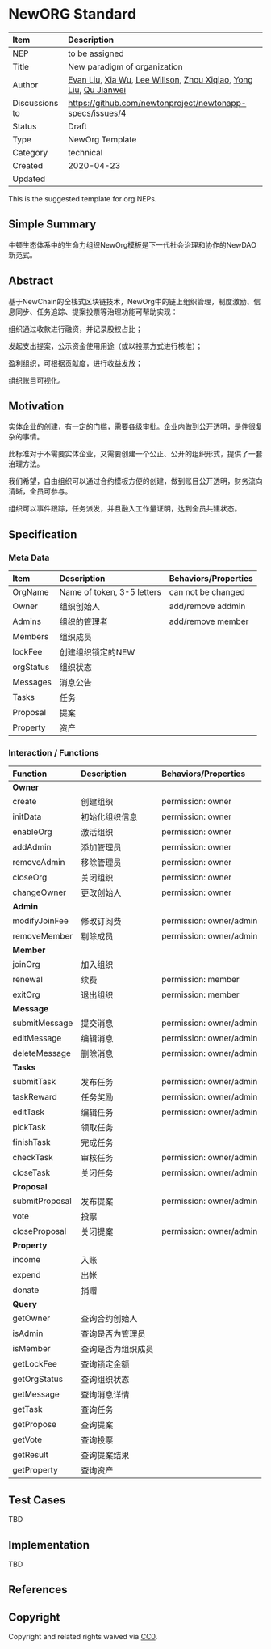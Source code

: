 # NewORG  Standard

| Item | Description |
|:-|:-|
| NEP | to be assigned |
| Title | New paradigm of organization |
| Author |  [Evan Liu](mailto:evanliuchina@gmail.com), [Xia Wu](https://github.com/xiawu), [Lee Willson](https://github.com/leewillson), [Zhou Xiqiao](https://github.com/zhouxiqiao), [Yong Liu](mailto:liuyong5653@163.com), [Qu Jianwei](https://github.com/i29) |
| Discussions to | https://github.com/newtonproject/newtonapp-specs/issues/4 |
| Status | Draft |
| Type | NewOrg Template |
| Category | technical |
| Created | 2020-04-23 |
| Updated | |

This is the suggested template for org NEPs.

## Simple Summary

牛顿生态体系中的生命力组织NewOrg模板是下一代社会治理和协作的NewDAO新范式。

## Abstract

基于NewChain的全栈式区块链技术，NewOrg中的链上组织管理，制度激励、信息同步、任务追踪、提案投票等治理功能可帮助实现：

组织通过收款进行融资，并记录股权占比；

发起支出提案，公示资金使用用途（或以投票方式进行核准）；

盈利组织，可根据贡献度，进行收益发放；

组织账目可视化。

## Motivation

实体企业的创建，有一定的门槛，需要各级审批。企业内做到公开透明，是件很复杂的事情。

此标准对于不需要实体企业，又需要创建一个公正、公开的组织形式，提供了一套治理方法。

我们希望，自由组织可以通过合约模板方便的创建，做到账目公开透明，财务流向清晰，全员可参与。

组织可以事件跟踪，任务派发，并且融入工作量证明，达到全员共建状态。

## Specification

### Meta Data

| Item | Description | Behaviors/Properties |
|:-|:-|:-|
| OrgName | Name of token, 3-5 letters | can not be changed |
| Owner | 组织创始人 | add/remove addmin |
| Admins | 组织的管理者 | add/remove member |
| Members | 组织成员 | |
| lockFee | 创建组织锁定的NEW | |
| orgStatus | 组织状态 | |
| Messages | 消息公告 | |
| Tasks | 任务 | |
| Proposal | 提案 | |
| Property | 资产 | |

### Interaction / Functions

| Function | Description | Behaviors/Properties |
|:-|:-|:-|
|**Owner**|
| create | 创建组织 | permission: owner |
| initData | 初始化组织信息 | permission: owner |
| enableOrg | 激活组织 | permission: owner |
| addAdmin | 添加管理员 | permission: owner |
| removeAdmin | 移除管理员 | permission: owner |
| closeOrg | 关闭组织 | permission: owner |
| changeOwner | 更改创始人 | permission: owner |
|**Admin**|
| modifyJoinFee | 修改订阅费 | permission: owner/admin |
| removeMember | 剔除成员 | permission: owner/admin |
|**Member**|
| joinOrg | 加入组织 |  |
| renewal | 续费 | permission: member |
| exitOrg | 退出组织 | permission: member |
|**Message**|
| submitMessage | 提交消息 | permission: owner/admin |
| editMessage | 编辑消息 | permission: owner/admin |
| deleteMessage | 删除消息 | permission: owner/admin |
|**Tasks**|
| submitTask | 发布任务 | permission: owner/admin |
| taskReward | 任务奖励 | permission: owner/admin |
| editTask | 编辑任务 | permission: owner/admin |
| pickTask | 领取任务 |  |
| finishTask | 完成任务 |  |
| checkTask | 审核任务 | permission: owner/admin |
| closeTask | 关闭任务 | permission: owner/admin |
|**Proposal**|
| submitProposal | 发布提案 | permission: owner/admin |
| vote | 投票 |  |
| closeProposal | 关闭提案 | permission: owner/admin |
|**Property**|
| income | 入账 |  |
| expend | 出帐 |  |
| donate | 捐赠 |  |
|**Query**|
| getOwner | 查询合约创始人 |  |
| isAdmin | 查询是否为管理员 |  |
| isMember | 查询是否为组织成员 | |
| getLockFee | 查询锁定金额 | |
| getOrgStatus | 查询组织状态 | |
| getMessage | 查询消息详情 | |
| getTask | 查询任务 | |
| getPropose | 查询提案 | |
| getVote | 查询投票 | |
| getResult | 查询提案结果 | |
| getProperty | 查询资产 | |


## Test Cases
TBD

## Implementation
TBD

## References

## Copyright
Copyright and related rights waived via [CC0](https://creativecommons.org/publicdomain/zero/1.0/).
